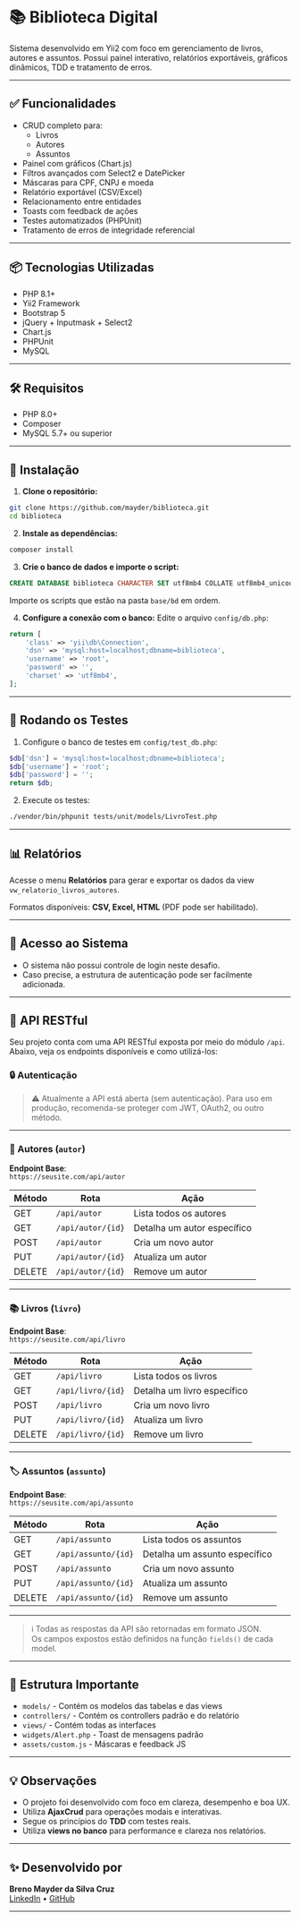 # 📚 Biblioteca Digital

Sistema desenvolvido em Yii2 com foco em gerenciamento de livros, autores e assuntos. Possui painel interativo, relatórios exportáveis, gráficos dinâmicos, TDD e tratamento de erros.

---

## ✅ Funcionalidades

- CRUD completo para:
  - Livros
  - Autores
  - Assuntos
- Painel com gráficos (Chart.js)
- Filtros avançados com Select2 e DatePicker
- Máscaras para CPF, CNPJ e moeda
- Relatório exportável (CSV/Excel)
- Relacionamento entre entidades
- Toasts com feedback de ações
- Testes automatizados (PHPUnit)
- Tratamento de erros de integridade referencial

---

## 📦 Tecnologias Utilizadas

- PHP 8.1+
- Yii2 Framework
- Bootstrap 5
- jQuery + Inputmask + Select2
- Chart.js
- PHPUnit
- MySQL

---

## 🛠️ Requisitos

- PHP 8.0+
- Composer
- MySQL 5.7+ ou superior

---

## 🚀 Instalação

1. **Clone o repositório:**

```bash
git clone https://github.com/mayder/biblioteca.git
cd biblioteca
```

2. **Instale as dependências:**

```bash
composer install
```

3. **Crie o banco de dados e importe o script:**

```sql
CREATE DATABASE biblioteca CHARACTER SET utf8mb4 COLLATE utf8mb4_unicode_ci;
```

Importe os scripts que estão na pasta `base/bd` em ordem.

4. **Configure a conexão com o banco:**
Edite o arquivo `config/db.php`:

```php
return [
    'class' => 'yii\db\Connection',
    'dsn' => 'mysql:host=localhost;dbname=biblioteca',
    'username' => 'root',
    'password' => '',
    'charset' => 'utf8mb4',
];
```

---

## 🧪 Rodando os Testes

1. Configure o banco de testes em `config/test_db.php`:

```php
$db['dsn'] = 'mysql:host=localhost;dbname=biblioteca';
$db['username'] = 'root';
$db['password'] = '';
return $db;
```

2. Execute os testes:

```bash
./vendor/bin/phpunit tests/unit/models/LivroTest.php
```

---

## 📊 Relatórios

Acesse o menu **Relatórios** para gerar e exportar os dados da view `vw_relatorio_livros_autores`.

Formatos disponíveis: **CSV, Excel, HTML** (PDF pode ser habilitado).

---

## 🔐 Acesso ao Sistema

- O sistema não possui controle de login neste desafio.
- Caso precise, a estrutura de autenticação pode ser facilmente adicionada.

---

## 📡 API RESTful

Seu projeto conta com uma API RESTful exposta por meio do módulo `/api`. Abaixo, veja os endpoints disponíveis e como utilizá-los:

### 🔒 Autenticação

> ⚠️ Atualmente a API está aberta (sem autenticação). Para uso em produção, recomenda-se proteger com JWT, OAuth2, ou outro método.

---

### 📘 Autores (`autor`)

**Endpoint Base**:  
`https://seusite.com/api/autor`

| Método | Rota                         | Ação                       |
|--------|------------------------------|----------------------------|
| GET    | `/api/autor`                | Lista todos os autores     |
| GET    | `/api/autor/{id}`           | Detalha um autor específico |
| POST   | `/api/autor`                | Cria um novo autor         |
| PUT    | `/api/autor/{id}`           | Atualiza um autor          |
| DELETE | `/api/autor/{id}`           | Remove um autor            |

---

### 📚 Livros (`livro`)

**Endpoint Base**:  
`https://seusite.com/api/livro`

| Método | Rota                         | Ação                       |
|--------|------------------------------|----------------------------|
| GET    | `/api/livro`                | Lista todos os livros      |
| GET    | `/api/livro/{id}`           | Detalha um livro específico |
| POST   | `/api/livro`                | Cria um novo livro         |
| PUT    | `/api/livro/{id}`           | Atualiza um livro          |
| DELETE | `/api/livro/{id}`           | Remove um livro            |

---

### 🏷️ Assuntos (`assunto`)

**Endpoint Base**:  
`https://seusite.com/api/assunto`

| Método | Rota                         | Ação                        |
|--------|------------------------------|-----------------------------|
| GET    | `/api/assunto`              | Lista todos os assuntos     |
| GET    | `/api/assunto/{id}`         | Detalha um assunto específico |
| POST   | `/api/assunto`              | Cria um novo assunto        |
| PUT    | `/api/assunto/{id}`         | Atualiza um assunto         |
| DELETE | `/api/assunto/{id}`         | Remove um assunto           |

---

> ℹ️ Todas as respostas da API são retornadas em formato JSON.  
> Os campos expostos estão definidos na função `fields()` de cada model.

---

## 📁 Estrutura Importante

- `models/` - Contém os modelos das tabelas e das views
- `controllers/` - Contém os controllers padrão e do relatório
- `views/` - Contém todas as interfaces
- `widgets/Alert.php` - Toast de mensagens padrão
- `assets/custom.js` - Máscaras e feedback JS

---

## 💡 Observações

- O projeto foi desenvolvido com foco em clareza, desempenho e boa UX.
- Utiliza **AjaxCrud** para operações modais e interativas.
- Segue os princípios do **TDD** com testes reais.
- Utiliza **views no banco** para performance e clareza nos relatórios.

---

## ✨ Desenvolvido por

**Breno Mayder da Silva Cruz**  
[LinkedIn](https://www.linkedin.com/in/brenomayder) • [GitHub](https://github.com/mayder)

---
